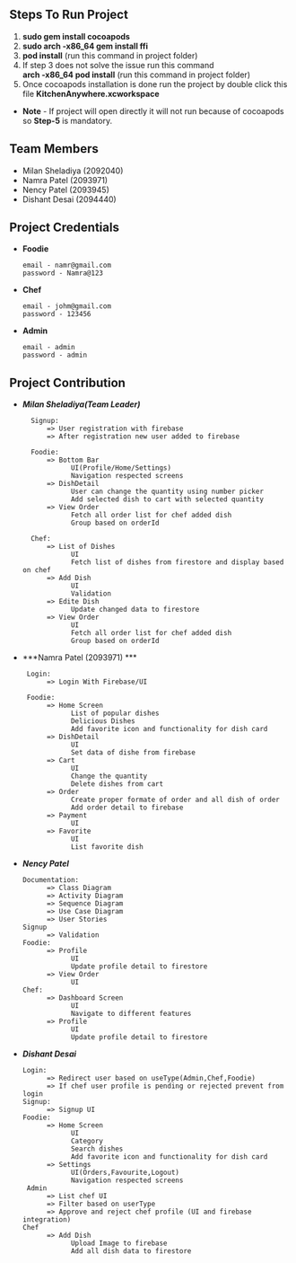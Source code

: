 ## Steps To Run Project

  1) **sudo gem install cocoapods**
  2) **sudo arch -x86_64 gem install ffi**
  3) **pod install** (run this command in project folder) 
  4) If step 3 does not solve the issue run this command  
      **arch -x86_64 pod install** (run this command in project folder)
  5) Once cocoapods installation is done run the project by double click this file **KitchenAnywhere.xcworkspace**

- **Note** - If project will open directly it will not run because of cocoapods so **Step-5** is mandatory.

## Team Members

  - Milan Sheladiya (2092040)
  - Namra Patel (2093971)
  - Nency Patel (2093945)
  - Dishant Desai (2094440)

## Project Credentials

- **Foodie**
    
      email - namr@gmail.com
      password - Namra@123
      
- **Chef**

      email - johm@gmail.com
      password - 123456
      
- **Admin**

      email - admin
      password - admin

## Project Contribution

- ***Milan Sheladiya(Team Leader)***
 
        Signup:
            => User registration with firebase
            => After registration new user added to firebase

        Foodie:
            => Bottom Bar
                  UI(Profile/Home/Settings) 
                  Navigation respected screens
            => DishDetail
                  User can change the quantity using number picker
                  Add selected dish to cart with selected quantity
            => View Order
                  Fetch all order list for chef added dish 
                  Group based on orderId

        Chef:
            => List of Dishes 
                  UI
                  Fetch list of dishes from firestore and display based on chef
            => Add Dish 
                  UI 
                  Validation 
            => Edite Dish 
                  Update changed data to firestore
            => View Order 
                  UI 
                  Fetch all order list for chef added dish
                  Group based on orderId

- ***Namra Patel (2093971) ***

       Login:
            => Login With Firebase/UI
            
       Foodie:
            => Home Screen 
                  List of popular dishes 
                  Delicious Dishes 
                  Add favorite icon and functionality for dish card 
            => DishDetail
                  UI 
                  Set data of dishe from firebase
            => Cart 
                  UI
                  Change the quantity
                  Delete dishes from cart
            => Order
                  Create proper formate of order and all dish of order
                  Add order detail to firebase
            => Payment
                  UI
            => Favorite
                  UI
                  List favorite dish

- ***Nency Patel***

      Documentation:
            => Class Diagram
            => Activity Diagram
            => Sequence Diagram
            => Use Case Diagram
            => User Stories
      Signup
            => Validation
      Foodie:
            => Profile
                  UI
                  Update profile detail to firestore
            => View Order
                  UI 
      Chef:
            => Dashboard Screen 
                  UI
                  Navigate to different features
            => Profile
                  UI
                  Update profile detail to firestore


- ***Dishant Desai***


      Login:
            => Redirect user based on useType(Admin,Chef,Foodie)
            => If chef user profile is pending or rejected prevent from login
      Signup:
            => Signup UI
      Foodie:
            => Home Screen 
                  UI 
                  Category 
                  Search dishes 
                  Add favorite icon and functionality for dish card
            => Settings
                  UI(Orders,Favourite,Logout)
                  Navigation respected screens
       Admin 
            => List chef UI 
            => Filter based on userType
            => Approve and reject chef profile (UI and firebase integration)
      Chef
            => Add Dish 
                  Upload Image to firebase 
                  Add all dish data to firestore


      







